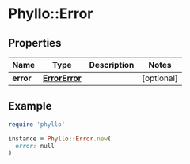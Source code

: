 # Phyllo::Error

## Properties

| Name | Type | Description | Notes |
| ---- | ---- | ----------- | ----- |
| **error** | [**ErrorError**](ErrorError.md) |  | [optional] |

## Example

```ruby
require 'phyllo'

instance = Phyllo::Error.new(
  error: null
)
```

